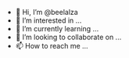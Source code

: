 - 👋 Hi, I’m @beelalza
- 👀 I’m interested in ...
- 🌱 I’m currently learning ...
- 💞️ I’m looking to collaborate on ...
- 📫 How to reach me ...

<!---
beelalza/beelalza is a ✨ special ✨ repository because its `README.md` (this file) appears on your GitHub profile.
You can click the Preview link to take a look at your changes.
--->
